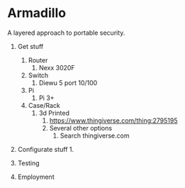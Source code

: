 # Armadillo
A layered approach to portable security.

1. Get stuff
    1. Router
        1. Nexx 3020F
    1. Switch
        1. Diewu 5 port 10/100
    1. Pi
        1. Pi 3+
    1. Case/Rack
        1. 3d Printed
            1. https://www.thingiverse.com/thing:2795195 
            1. Several other options
                1. Search thingiverse.com
                
1. Configurate stuff
    1. 
1. Testing
1. Employment

